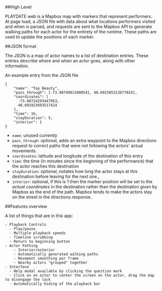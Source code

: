 
##High Level

PLAYDATE web is a Mapbox map with markers that represent performers. At page load, a JSON file with data about what locations performers visited and when is parsed, and requests are sent to the Mapbox API to generate walking paths for each actor for the entirety of the runtime. These paths are used to update the positions of each marker.

##JSON format

The JSON is a map of actor names to a list of destination entries. These entries describe where and when an actor goes, along with other information.

An example entry from the JSON file
```
{
	"name": "Top Beauty",
	"pass_through": [-73.98749011000541, 40.691585313677024],
	"coordinates": [
	  -73.98724293447953,
	  40.691923693517424
	],
	"time": 16,
	"stayDuration": 5,
	"interior": 1
}
```

 - `name`: unused currently
 - `pass_through`: optional, adds an extra waypoint to the Mapbox directions request to correct paths that were not following the actors' actual movements.
 - `coordinates`: latitude and longitude of the destination of this entry
 - `time`: the time (in minutes since the beginning of the performance) that the actor reaches this destination
 - `stayDuration`: optional, notates how long the actor stays at this destination before leaving for the next one.,
 - `interior`: optional, if this is 1 then the marker position will be set to the *actual coordinates* in the destination rather than the destination given by Mapbox as the end of the path. Mapbox tends to make the actors stay on the street in the directions response.

 ##Features overview

 A list of things that are in this app:

 	- Playback Controls
	  - Play/pause
	  - Multiple playback speeds
	  - Timeline scrubbing
	  - Return to beginning button
	- Actor Pathing
		- Interior/exterior
		- Automatically generated walking paths
		- Movement smoothing per frame
		- Nearby actors "grouped" together
	- Interface
	  - Help modal available by clicking the question mark
	  - Click on an actor to center the screen on the actor, drag the map to disengage the lock
	  - Automatically hiding of the playback bar

